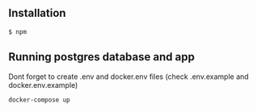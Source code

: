 ## Installation

```bash
$ npm
```

## Running postgres database and app

Dont forget to create .env and docker.env files
(check .env.example and
docker.env.example)

```
docker-compose up
```